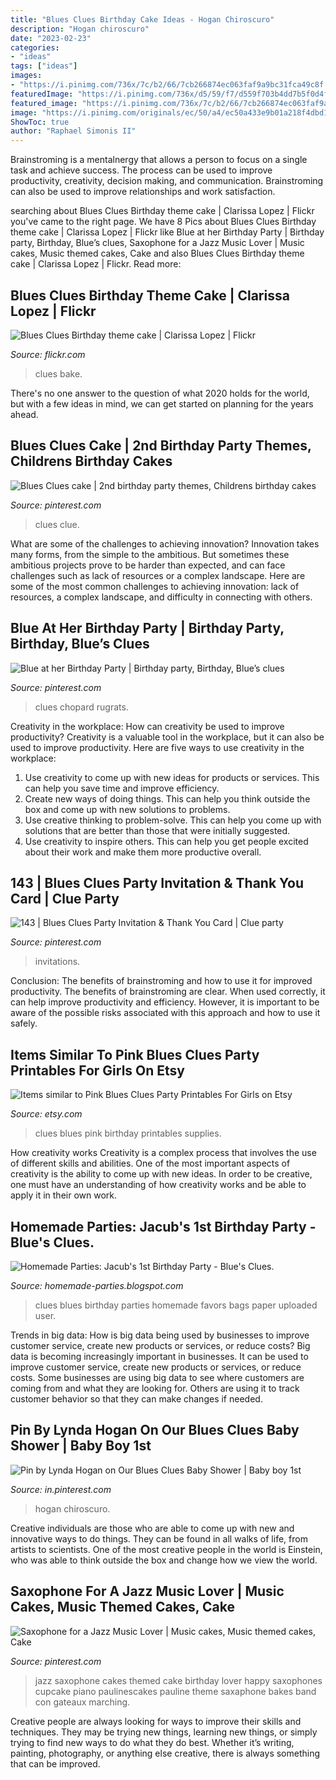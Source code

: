 ```yaml
---
title: "Blues Clues Birthday Cake Ideas - Hogan Chiroscuro"
description: "Hogan chiroscuro"
date: "2023-02-23"
categories:
- "ideas"
tags: ["ideas"]
images:
- "https://i.pinimg.com/736x/7c/b2/66/7cb266874ec063faf9a9bc31fca49c8f.jpg"
featuredImage: "https://i.pinimg.com/736x/d5/59/f7/d559f703b4dd7b5f0d4f6abf1dd6041c.jpg"
featured_image: "https://i.pinimg.com/736x/7c/b2/66/7cb266874ec063faf9a9bc31fca49c8f.jpg"
image: "https://i.pinimg.com/originals/ec/50/a4/ec50a433e9b01a218f4dbd17ba648439.jpg"
ShowToc: true
author: "Raphael Simonis II"
---
```



Brainstroming is a mentalnergy that allows a person to focus on a single task and achieve success. The process can be used to improve productivity, creativity, decision making, and communication. Brainstroming can also be used to improve relationships and work satisfaction.

	

		
searching about Blues Clues Birthday theme cake | Clarissa Lopez | Flickr you've came to the right page. We have 8 Pics about Blues Clues Birthday theme cake | Clarissa Lopez | Flickr like Blue at her Birthday Party | Birthday party, Birthday, Blue’s clues, Saxophone for a Jazz Music Lover | Music cakes, Music themed cakes, Cake and also Blues Clues Birthday theme cake | Clarissa Lopez | Flickr. Read more:
		
    
## Blues Clues Birthday Theme Cake | Clarissa Lopez | Flickr

<img loading=lazy src="https://c1.staticflickr.com/7/6063/6046068934_3631c03baa_b.jpg" onerror="this.onerror=null;this.src='https://tse3.mm.bing.net/th?id=OIP.9Q8FH1xp_bJ1F9TIECrdxgHaMY&amp;pid=15.1';" alt="Blues Clues Birthday theme cake | Clarissa Lopez | Flickr">

_Source: flickr.com_

>clues bake. 

	

There's no one answer to the question of what 2020 holds for the world, but with a few ideas in mind, we can get started on planning for the years ahead. 

    
## Blues Clues Cake | 2nd Birthday Party Themes, Childrens Birthday Cakes

<img loading=lazy src="https://i.pinimg.com/736x/bc/4f/16/bc4f16eb764db985cfcb05de06d25295--decorating-cakes-th-birthday.jpg" onerror="this.onerror=null;this.src='https://tse4.mm.bing.net/th?id=OIP.g8G_K0X_pX4bwYcMvsKb7wHaJB&amp;pid=15.1';" alt="Blues Clues cake | 2nd birthday party themes, Childrens birthday cakes">

_Source: pinterest.com_

>clues clue. 

	

What are some of the challenges to achieving innovation?
Innovation takes many forms, from the simple to the ambitious. But sometimes these ambitious projects prove to be harder than expected, and can face challenges such as lack of resources or a complex landscape. Here are some of the most common challenges to achieving innovation: lack of resources, a complex landscape, and difficulty in connecting with others.

    
## Blue At Her Birthday Party | Birthday Party, Birthday, Blue’s Clues

<img loading=lazy src="https://i.pinimg.com/736x/d2/c3/61/d2c36162269d2d75bed3b8c93c8cd7fa.jpg" onerror="this.onerror=null;this.src='https://tse3.mm.bing.net/th?id=OIP.QGSmqM-M-oNCXCipfBkv3QHaJV&amp;pid=15.1';" alt="Blue at her Birthday Party | Birthday party, Birthday, Blue’s clues">

_Source: pinterest.com_

>clues chopard rugrats. 

	

Creativity in the workplace: How can creativity be used to improve productivity?
Creativity is a valuable tool in the workplace, but it can also be used to improve productivity. Here are five ways to use creativity in the workplace: 
1. Use creativity to come up with new ideas for products or services. This can help you save time and improve efficiency. 
2. Create new ways of doing things. This can help you think outside the box and come up with new solutions to problems. 
3. Use creative thinking to problem-solve. This can help you come up with solutions that are better than those that were initially suggested. 
4. Use creativity to inspire others. This can help you get people excited about their work and make them more productive overall. 

    
## 143 | Blues Clues Party Invitation &amp; Thank You Card | Clue Party

<img loading=lazy src="https://i.pinimg.com/736x/7c/b2/66/7cb266874ec063faf9a9bc31fca49c8f.jpg" onerror="this.onerror=null;this.src='https://tse3.mm.bing.net/th?id=OIP.0c3KSxSrs-wnLqBTEfC1IwHaF7&amp;pid=15.1';" alt="143 | Blues Clues Party Invitation &amp; Thank You Card | Clue party">

_Source: pinterest.com_

>invitations. 

	

Conclusion: The benefits of brainstroming and how to use it for improved productivity.
The benefits of brainstroming are clear. When used correctly, it can help improve productivity and efficiency. However, it is important to be aware of the possible risks associated with this approach and how to use it safely.

    
## Items Similar To Pink Blues Clues Party Printables For Girls On Etsy

<img loading=lazy src="https://img0.etsystatic.com/000/0/6826399/il_570xN.351576812.jpg" onerror="this.onerror=null;this.src='https://tse1.mm.bing.net/th?id=OIP.GO0gd_Rxl7vv3L3kVUsQXAHaHa&amp;pid=15.1';" alt="Items similar to Pink Blues Clues Party Printables For Girls on Etsy">

_Source: etsy.com_

>clues blues pink birthday printables supplies. 

	

How creativity works
Creativity is a complex process that involves the use of different skills and abilities. One of the most important aspects of creativity is the ability to come up with new ideas. In order to be creative, one must have an understanding of how creativity works and be able to apply it in their own work.

    
## Homemade Parties: Jacub&#039;s 1st Birthday Party - Blue&#039;s Clues.

<img loading=lazy src="http://4.bp.blogspot.com/-95biJdWdpGo/TvXwE4wcO-I/AAAAAAAAAaI/HQgDYbBg9Rc/s1600/398500_284289828288185_216205641763271_880678_2119309102_n.jpg" onerror="this.onerror=null;this.src='https://tse4.mm.bing.net/th?id=OIP.dPIyb-4Zy-bBk98wxSSw3QHaG9&amp;pid=15.1';" alt="Homemade Parties: Jacub&#039;s 1st Birthday Party - Blue&#039;s Clues.">

_Source: homemade-parties.blogspot.com_

>clues blues birthday parties homemade favors bags paper uploaded user. 

	

Trends in big data: How is big data being used by businesses to improve customer service, create new products or services, or reduce costs?
Big data is becoming increasingly important in businesses. It can be used to improve customer service, create new products or services, or reduce costs. Some businesses are using big data to see where customers are coming from and what they are looking for. Others are using it to track customer behavior so that they can make changes if needed.

    
## Pin By Lynda Hogan On Our Blues Clues Baby Shower | Baby Boy 1st

<img loading=lazy src="https://i.pinimg.com/736x/d5/59/f7/d559f703b4dd7b5f0d4f6abf1dd6041c.jpg" onerror="this.onerror=null;this.src='https://tse4.mm.bing.net/th?id=OIP.pvxi4fRkgunM5AzIPBR0DgHaJ4&amp;pid=15.1';" alt="Pin by Lynda Hogan on Our Blues Clues Baby Shower | Baby boy 1st">

_Source: in.pinterest.com_

>hogan chiroscuro. 

	

Creative individuals are those who are able to come up with new and innovative ways to do things. They can be found in all walks of life, from artists to scientists. One of the most creative people in the world is Einstein, who was able to think outside the box and change how we view the world.

    
## Saxophone For A Jazz Music Lover | Music Cakes, Music Themed Cakes, Cake

<img loading=lazy src="https://i.pinimg.com/originals/ec/50/a4/ec50a433e9b01a218f4dbd17ba648439.jpg" onerror="this.onerror=null;this.src='https://tse1.mm.bing.net/th?id=OIP.riYwRTGWDHx2OBbklYutkQHaJ4&amp;pid=15.1';" alt="Saxophone for a Jazz Music Lover | Music cakes, Music themed cakes, Cake">

_Source: pinterest.com_

>jazz saxophone cakes themed cake birthday lover happy saxophones cupcake piano paulinescakes pauline theme saxaphone bakes band con gateaux marching. 

	

Creative people are always looking for ways to improve their skills and techniques. They may be trying new things, learning new things, or simply trying to find new ways to do what they do best. Whether it’s writing, painting, photography, or anything else creative, there is always something that can be improved.

